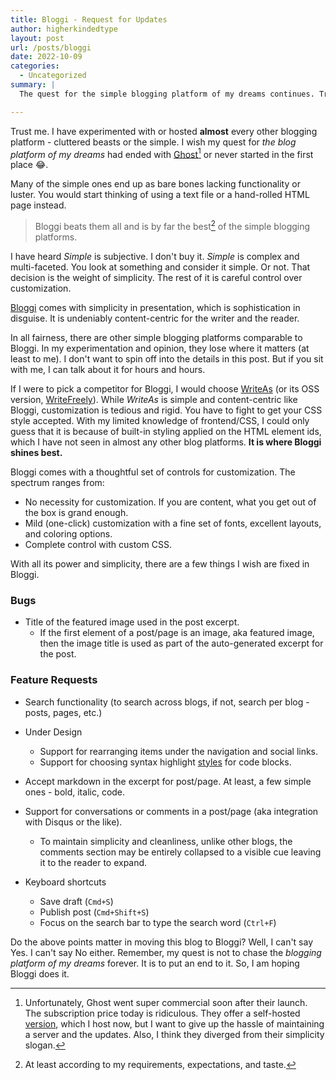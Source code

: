 ```yaml
---
title: Bloggi - Request for Updates
author: higherkindedtype
layout: post
url: /posts/bloggi
date: 2022-10-09
categories:
  - Uncategorized
summary: |
  The quest for the simple blogging platform of my dreams continues. Tried this. Tried that. Stumbled upon Bloggi. It is simple, beautiful, content-centric and everything I could ask for. So, am I ready to move this blog to Bloggi?

---
```


Trust me. I have experimented with or hosted **almost** every other blogging platform - cluttered beasts or the simple. I wish my quest for *the blog platform of my dreams* had ended with [Ghost](https://ghost.org)[^1] or never started in the first place 😂.

Many of the simple ones end up as bare bones lacking functionality or luster. You would start thinking of using a text file or a hand-rolled HTML page instead.

> Bloggi beats them all and is by far the best[^2] of the simple blogging platforms.

I have heard *Simple* is subjective. I don't buy it. *Simple* is complex and multi-faceted. You look at something and consider it simple. Or not. That decision is the weight of simplicity. The rest of it is careful control over customization.

[Bloggi](https://bloggi.co) comes with simplicity in presentation, which is sophistication in disguise. It is undeniably content-centric for the writer and the reader.

In all fairness, there are other simple blogging platforms comparable to Bloggi. In my experimentation and opinion, they lose where it matters (at least to me). I don't want to spin off into the details in this post. But if you sit with me, I can talk about it for hours and hours.

If I were to pick a competitor for Bloggi, I would choose [WriteAs](https://write.as) (or its OSS version, [WriteFreely](https://writefreely.org)). While *WriteAs* is simple and content-centric like Bloggi, customization is tedious and rigid. You have to fight to get your CSS style accepted. With my limited knowledge of frontend/CSS, I could only guess that it is because of built-in styling applied on the HTML element ids, which I have not seen in almost any other blog platforms. **It is where Bloggi shines best.** 

Bloggi comes with a thoughtful set of controls for customization. The spectrum ranges from:

- No necessity for customization. If you are content, what you get out of the box is grand enough.
- Mild (one-click) customization with a fine set of fonts, excellent layouts, and coloring options.
- Complete control with custom CSS.

With all its power and simplicity, there are a few things I wish are fixed in Bloggi.

### Bugs

- Title of the featured image used in the post excerpt.
  - If the first element of a post/page is an image, aka featured image, then the image title is used as part of the auto-generated excerpt for the post.

### Feature Requests

- Search functionality (to search across blogs, if not, search per blog - posts, pages, etc.)

- Under Design
  - Support for rearranging items under the navigation and social links.
  - Support for choosing syntax highlight [styles](https://xyproto.github.io/splash/docs/) for code blocks.

- Accept markdown in the excerpt for post/page. At least, a few simple ones - bold, italic, code.

- Support for conversations or comments in a post/page (aka integration with Disqus or the like).
  - To maintain simplicity and cleanliness, unlike other blogs, the comments section may be entirely collapsed to a visible cue leaving it to the reader to expand.

- Keyboard shortcuts
  - Save draft (`Cmd+S`)
  - Publish post (`Cmd+Shift+S`)
  - Focus on the search bar to type the search word (`Ctrl+F`)

Do the above points matter in moving this blog to Bloggi? Well, I can't say Yes. I can't say No either. Remember, my quest is not to chase the *blogging platform of my dreams* forever. It is to put an end to it. So, I am hoping Bloggi does it.


[^1]:  Unfortunately, Ghost went super commercial soon after their launch. The subscription price today is ridiculous. They offer a self-hosted [version](https://ghost.org/docs/install/ubuntu/), which I host now, but I want to give up the hassle of maintaining a server and the updates. Also, I think they diverged from their simplicity slogan.
[^2]: At least according to my requirements, expectations, and taste.
